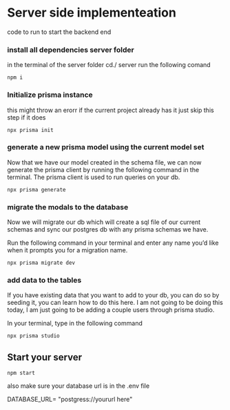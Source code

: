 # Server side implementeation

code to run to start the backend end

### install all dependencies server folder

in the terminal of the server folder cd./ server run the following comand

```
npm i
```

### Initialize prisma instance

this might throw an erorr if the current project already has it just skip this step if it does

```
npx prisma init
```

### generate a new prisma model using the current model set

Now that we have our model created in the schema file, we can now generate the prisma client by running the following command in the terminal. The prisma client is used to run queries on your db.

```
npx prisma generate
```

### migrate the modals to the database

Now we will migrate our db which will create a sql file of our current schemas and sync our postgres db with any prisma schemas we have.

Run the following command in your terminal and enter any name you’d like when it prompts you for a migration name.

```
npx prisma migrate dev
```

### add data to the tables

If you have existing data that you want to add to your db, you can do so by seeding it, you can learn how to do this here. I am not going to be doing this today, I am just going to be adding a couple users through prisma studio.

In your terminal, type in the following command

```
npx prisma studio
```

## Start your server

```
npm start

```

also make sure your database url is in the .env file

DATABASE_URL= "postgress://yoururl here"
